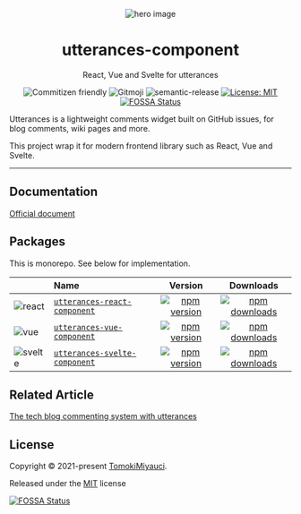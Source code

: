 <p align="center">
  <img alt="hero image" src="https://res.cloudinary.com/dz3vsv9pg/image/upload/v1625748894/projects/utterances-component/hero.png"  />
  <h1 align="center"> utterances-component</h1>
</p>

<p align="center">
  React, Vue and Svelte for utterances
</p>

<div align="center">

![Commitizen friendly](https://img.shields.io/badge/commitizen-friendly-brightgreen.svg)
![Gitmoji](https://img.shields.io/badge/gitmoji-%20😜%20😍-FFDD67.svg?style=flat)
![semantic-release](https://img.shields.io/badge/%20%20%F0%9F%93%A6%F0%9F%9A%80-semantic--release-e10079.svg)
[![License: MIT](https://img.shields.io/badge/License-MIT-yellow.svg)](./LICENSE)
[![FOSSA Status](https://app.fossa.com/api/projects/custom%2B26231%2Fgithub.com%2FTomokiMiyauci%2Futterances-component.svg?type=small)](https://app.fossa.com/projects/custom%2B26231%2Fgithub.com%2FTomokiMiyauci%2Futterances-component?ref=badge_small)

</div>

Utterances is a lightweight comments widget built on GitHub issues, for blog comments, wiki pages and more.

This project wrap it for modern frontend library such as React, Vue and Svelte.

---

## Documentation

[Official document](https://utteranc.es/)

## Packages

This is monorepo. See below for implementation.

|                                                                                                                                | Name                                               |                                                                  Version                                                                  |                                                                  Downloads                                                                   |
| ------------------------------------------------------------------------------------------------------------------------------ | :------------------------------------------------- | :---------------------------------------------------------------------------------------------------------------------------------------: | :------------------------------------------------------------------------------------------------------------------------------------------: |
| ![react](https://res.cloudinary.com/dz3vsv9pg/image/upload/h_24,w_28/v1625964082/projects/utterances-component/react.svg)      | [`utterances-react-component`](./packages/react)   |  [![npm version](https://img.shields.io/npm/v/utterances-react-component.svg)](https://www.npmjs.com/package/utterances-react-component)  |  [![npm downloads](https://img.shields.io/npm/dt/utterances-react-component.svg)](https://www.npmjs.com/package/utterances-react-component)  |
| ![vue](https://res.cloudinary.com/dz3vsv9pg/image/upload/c_scale,w_24/v1625964133/projects/utterances-component/vue.png)       | [`utterances-vue-component`](./packages/vue)       |    [![npm version](https://img.shields.io/npm/v/utterances-vue-component.svg)](https://www.npmjs.com/package/utterances-vue-component)    |    [![npm downloads](https://img.shields.io/npm/dt/utterances-vue-component.svg)](https://www.npmjs.com/package/utterances-vue-component)    |
| ![svelte](https://res.cloudinary.com/dz3vsv9pg/image/upload/c_scale,w_24/v1625964165/projects/utterances-component/svelte.png) | [`utterances-svelte-component`](./packages/svelte) | [![npm version](https://img.shields.io/npm/v/utterances-svelte-component.svg)](https://www.npmjs.com/package/utterances-svelte-component) | [![npm downloads](https://img.shields.io/npm/dt/utterances-svelte-component.svg)](https://www.npmjs.com/package/utterances-svelte-component) |

## Related Article

[The tech blog commenting system with utterances
](https://miyauchi.dev/posts/comment-system/)

## License

Copyright © 2021-present [TomokiMiyauci](https://github.com/TomokiMiyauci).

Released under the [MIT](./LICENSE) license

[![FOSSA Status](https://app.fossa.com/api/projects/custom%2B26231%2Fgithub.com%2FTomokiMiyauci%2Futterances-component.svg?type=large)](https://app.fossa.com/projects/custom%2B26231%2Fgithub.com%2FTomokiMiyauci%2Futterances-component?ref=badge_large)
